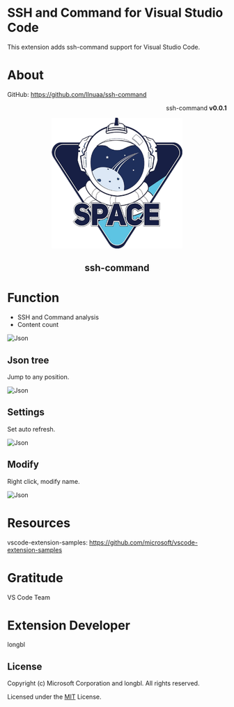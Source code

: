 # SSH and Command for Visual Studio Code
<!-- [![VisualStudioMarketplace](https://img.shields.io/badge/VisualStudioMarketplace-v2.0.2-orange.svg)](https://marketplace.visualstudio.com/items?itemName=ZainChen.json)
[![Downloads](https://img.shields.io/badge/Downloads-305k%2B-brightgreen.svg)](https://marketplace.visualstudio.com/items?itemName=ZainChen.json)
[![UpdateTime](https://img.shields.io/badge/UpdateTime-2020%2F11%2F08%2013%3A04%3A30-blue.svg)](https://marketplace.visualstudio.com/items?itemName=ZainChen.json) -->

This extension adds ssh-command support for Visual Studio Code.

# About

GitHub: https://github.com/llnuaa/ssh-command

<p align="right">ssh-command <strong>v0.0.1</strong></p>
<p align="center"><img src="https://raw.githubusercontent.com/llnuaa/ssh-command/master/assets/ssh-command.png" alt="omi" width="300"/></p>
<h2 align="center">ssh-command</h2>

# Function

- SSH and Command analysis
- Content count

<p><img src="https://raw.githubusercontent.com/llnuaa/ssh-command/master/assets/json.gif" alt="Json"/></p>

## Json tree

Jump to any position.

<p><img src="https://raw.githubusercontent.com/llnuaa/ssh-command/master/assets/function1.png" alt="Json"/></p>

## Settings

Set auto refresh.

<p><img src="https://raw.githubusercontent.com/llnuaa/ssh-command/master/assets/function2.png" alt="Json"/></p>

## Modify

Right click, modify name.

<p><img src="https://raw.githubusercontent.com/llnuaa/ssh-command/master/assets/function3.png" alt="Json"/></p>

# Resources

vscode-extension-samples: https://github.com/microsoft/vscode-extension-samples

# Gratitude

VS Code Team

# Extension Developer

longbl

## License

Copyright (c) Microsoft Corporation and longbl. All rights reserved.

Licensed under the [MIT](https://github.com/llnuaa/ssh-command/blob/master/LICENSE.md) License.
